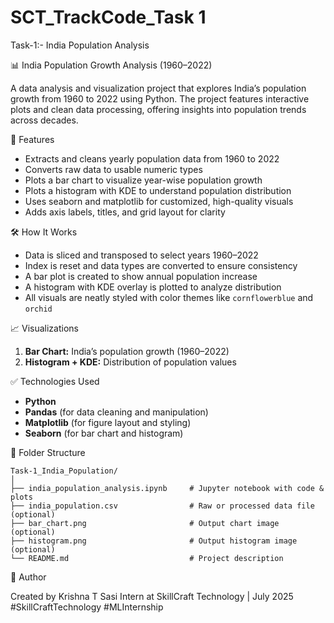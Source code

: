 # SCT_TrackCode_Task 1
Task-1:- India Population Analysis

📊 India Population Growth Analysis (1960–2022)

A data analysis and visualization project that explores India’s population growth from 1960 to 2022 using Python. The project features interactive plots and clean data processing, offering insights into population trends across decades.

 🔧 Features

* Extracts and cleans yearly population data from 1960 to 2022
* Converts raw data to usable numeric types
* Plots a bar chart to visualize year-wise population growth
* Plots a histogram with KDE to understand population distribution
* Uses seaborn and matplotlib for customized, high-quality visuals
* Adds axis labels, titles, and grid layout for clarity

 🛠️ How It Works

* Data is sliced and transposed to select years 1960–2022
* Index is reset and data types are converted to ensure consistency
* A bar plot is created to show annual population increase
* A histogram with KDE overlay is plotted to analyze distribution
* All visuals are neatly styled with color themes like `cornflowerblue` and `orchid`

 📈 Visualizations

1. **Bar Chart:** India’s population growth (1960–2022)
2. **Histogram + KDE:** Distribution of population values

 ✅ Technologies Used

* **Python**
* **Pandas** (for data cleaning and manipulation)
* **Matplotlib** (for figure layout and styling)
* **Seaborn** (for bar chart and histogram)

 📂 Folder Structure

```
Task-1_India_Population/
│
├── india_population_analysis.ipynb     # Jupyter notebook with code & plots
├── india_population.csv                # Raw or processed data file (optional)
├── bar_chart.png                       # Output chart image (optional)
├── histogram.png                       # Output histogram image (optional)
└── README.md                           # Project description
```

👤 Author

Created by Krishna T Sasi
Intern at SkillCraft Technology | July 2025
#SkillCraftTechnology #MLInternship




